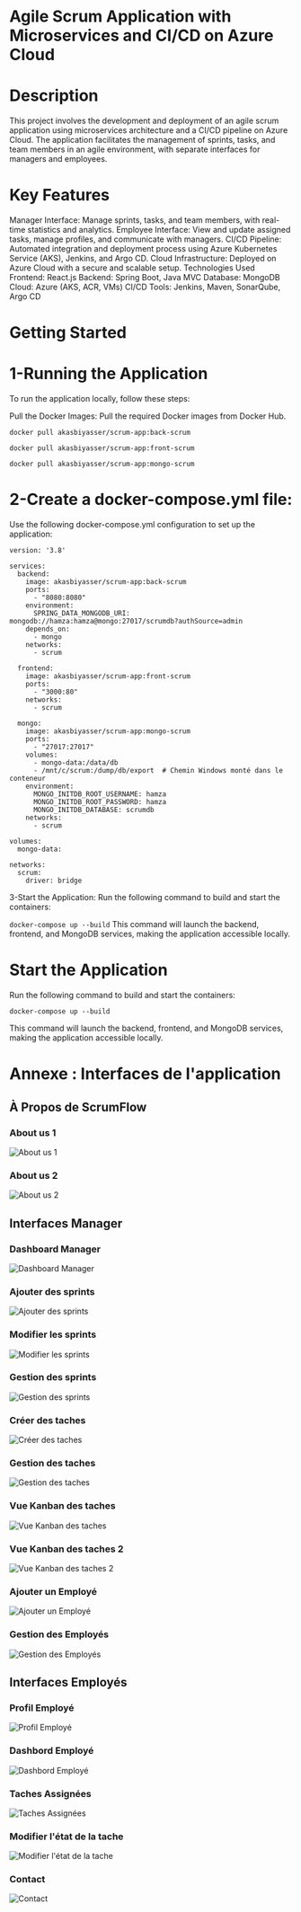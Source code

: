 # Agile Scrum Application with Microservices and CI/CD on Azure Cloud
# Description
This project involves the development and deployment of an agile scrum application using microservices architecture and a CI/CD pipeline on Azure Cloud. The application facilitates the management of sprints, tasks, and team members in an agile environment, with separate interfaces for managers and employees.

# Key Features
Manager Interface: Manage sprints, tasks, and team members, with real-time statistics and analytics.
Employee Interface: View and update assigned tasks, manage profiles, and communicate with managers.
CI/CD Pipeline: Automated integration and deployment process using Azure Kubernetes Service (AKS), Jenkins, and Argo CD.
Cloud Infrastructure: Deployed on Azure Cloud with a secure and scalable setup.
Technologies Used
Frontend: React.js
Backend: Spring Boot, Java MVC
Database: MongoDB
Cloud: Azure (AKS, ACR, VMs)
CI/CD Tools: Jenkins, Maven, SonarQube, Argo CD

# Getting Started
# 1-Running the Application
To run the application locally, follow these steps:

Pull the Docker Images:
Pull the required Docker images from Docker Hub.

```docker pull akasbiyasser/scrum-app:back-scrum```

```docker pull akasbiyasser/scrum-app:front-scrum```

```docker pull akasbiyasser/scrum-app:mongo-scrum```

# 2-Create a docker-compose.yml file:
Use the following docker-compose.yml configuration to set up the application:

```
version: '3.8'

services:
  backend:
    image: akasbiyasser/scrum-app:back-scrum
    ports:
      - "8080:8080"
    environment:
      SPRING_DATA_MONGODB_URI: mongodb://hamza:hamza@mongo:27017/scrumdb?authSource=admin
    depends_on:
      - mongo
    networks:
      - scrum

  frontend:
    image: akasbiyasser/scrum-app:front-scrum
    ports:
      - "3000:80"
    networks:
      - scrum

  mongo:
    image: akasbiyasser/scrum-app:mongo-scrum
    ports:
      - "27017:27017"
    volumes:
      - mongo-data:/data/db
      - /mnt/c/scrum:/dump/db/export  # Chemin Windows monté dans le conteneur
    environment:
      MONGO_INITDB_ROOT_USERNAME: hamza
      MONGO_INITDB_ROOT_PASSWORD: hamza
      MONGO_INITDB_DATABASE: scrumdb
    networks:
      - scrum

volumes:
  mongo-data:

networks:
  scrum:
    driver: bridge
```


3-Start the Application:
Run the following command to build and start the containers:

```docker-compose up --build```
This command will launch the backend, frontend, and MongoDB services, making the application accessible locally.


# Start the Application
Run the following command to build and start the containers:

```docker-compose up --build```

This command will launch the backend, frontend, and MongoDB services, making the application accessible locally.

# Annexe : Interfaces de l'application

## À Propos de ScrumFlow

### About us 1
![About us 1](scrum-frontend/src/icons/10.PNG)

### About us 2
![About us 2](scrum-frontend/src/icons/20.PNG)

## Interfaces Manager

### Dashboard Manager
![Dashboard Manager](scrum-frontend/src/icons/dashbordmana.PNG)

### Ajouter des sprints
![Ajouter des sprints](scrum-frontend/src/icons/sprintmana2.PNG)

### Modifier les sprints
![Modifier les sprints](scrum-frontend/src/icons/tachemana5.PNG)

### Gestion des sprints
![Gestion des sprints](scrum-frontend/src/icons/sprintmana1.PNG)

### Créer des taches
![Créer des taches](scrum-frontend/src/icons/tachemana2.PNG)

### Gestion des taches
![Gestion des taches](scrum-frontend/src/icons/tachemana1.PNG)

### Vue Kanban des taches
![Vue Kanban des taches](scrum-frontend/src/icons/tachemana4.PNG)

### Vue Kanban des taches 2
![Vue Kanban des taches 2](scrum-frontend/src/icons/tachemana3.PNG)

### Ajouter un Employé
![Ajouter un Employé](scrum-frontend/src/icons/employemana2.PNG)

### Gestion des Employés
![Gestion des Employés](scrum-frontend/src/icons/employemana1.PNG)

## Interfaces Employés

### Profil Employé
![Profil Employé](scrum-frontend/src/icons/interfaceempprofile.PNG)

### Dashbord Employé
![Dashbord Employé](scrum-frontend/src/icons/menuboardemp.PNG)

### Taches Assignées
![Taches Assignées](scrum-frontend/src/icons/tacheemp.PNG)

### Modifier l'état de la tache
![Modifier l'état de la tache](scrum-frontend/src/icons/tacheemp2.PNG)

### Contact
![Contact](scrum-frontend/src/icons/interfaceempcontact.PNG)

